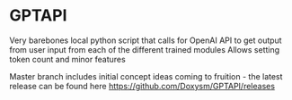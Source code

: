 # GPTAPI

Very barebones local python script that calls for OpenAI API to get output from user input from each of the different trained modules
Allows setting token count and minor features

Master branch includes initial concept ideas coming to fruition - the latest release can be found here https://github.com/Doxysm/GPTAPI/releases
